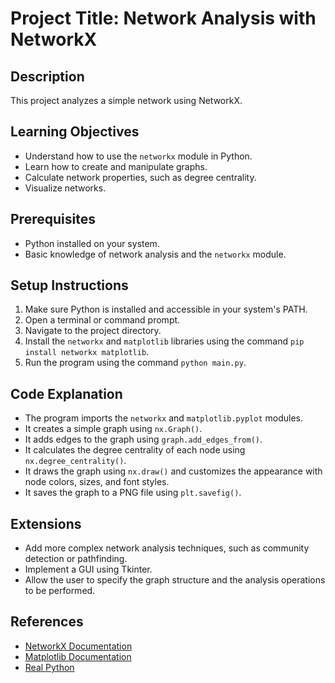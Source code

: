 # Project Title: Network Analysis with NetworkX

## Description
This project analyzes a simple network using NetworkX.

## Learning Objectives
- Understand how to use the `networkx` module in Python.
- Learn how to create and manipulate graphs.
- Calculate network properties, such as degree centrality.
- Visualize networks.

## Prerequisites
- Python installed on your system.
- Basic knowledge of network analysis and the `networkx` module.

## Setup Instructions
1.  Make sure Python is installed and accessible in your system's PATH.
2.  Open a terminal or command prompt.
3.  Navigate to the project directory.
4.  Install the `networkx` and `matplotlib` libraries using the command `pip install networkx matplotlib`.
5.  Run the program using the command `python main.py`.

## Code Explanation
- The program imports the `networkx` and `matplotlib.pyplot` modules.
- It creates a simple graph using `nx.Graph()`.
- It adds edges to the graph using `graph.add_edges_from()`.
- It calculates the degree centrality of each node using `nx.degree_centrality()`.
- It draws the graph using `nx.draw()` and customizes the appearance with node colors, sizes, and font styles.
- It saves the graph to a PNG file using `plt.savefig()`.

## Extensions
- Add more complex network analysis techniques, such as community detection or pathfinding.
- Implement a GUI using Tkinter.
- Allow the user to specify the graph structure and the analysis operations to be performed.

## References
- [NetworkX Documentation](https://networkx.org/documentation/stable/)
- [Matplotlib Documentation](https://matplotlib.org/stable/api/_as_gen/matplotlib.pyplot.html)
- [Real Python](https://realpython.com/)
